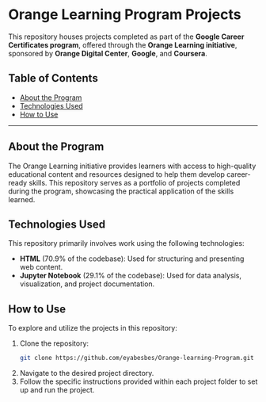 # Orange Learning Program Projects

This repository houses projects completed as part of the **Google Career Certificates program**, offered through the **Orange Learning initiative**, sponsored by **Orange Digital Center**, **Google**, and **Coursera**.

## Table of Contents
- [About the Program](#about-the-program)
- [Technologies Used](#technologies-used)
- [How to Use](#how-to-use)
---

## About the Program

The Orange Learning initiative provides learners with access to high-quality educational content and resources designed to help them develop career-ready skills. This repository serves as a portfolio of projects completed during the program, showcasing the practical application of the skills learned.

## Technologies Used

This repository primarily involves work using the following technologies:

- **HTML** (70.9% of the codebase): Used for structuring and presenting web content.
- **Jupyter Notebook** (29.1% of the codebase): Used for data analysis, visualization, and project documentation.

## How to Use

To explore and utilize the projects in this repository:

1. Clone the repository:
   ```bash
   git clone https://github.com/eyabesbes/Orange-learning-Program.git
   ```
2. Navigate to the desired project directory.
3. Follow the specific instructions provided within each project folder to set up and run the project.
